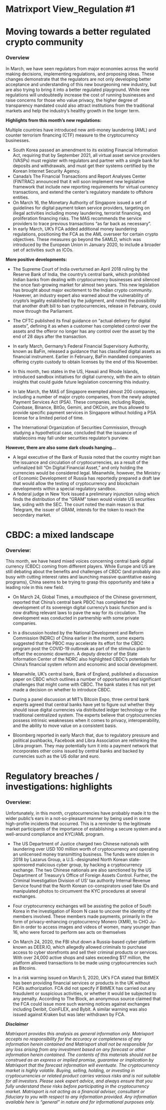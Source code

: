 # Matrixport View_Regulation #1

# Moving towards a better regulated crypto community

### Overview

In March, we have seen regulators from major economies across the world making decisions, implementing regulations, and proposing ideas. These changes demonstrate that the regulators are not only developing better acceptance and understanding of this new bourgeoning new industry, but are also trying to bring it into a better regulated playground. While new regulations will undoubtedly increase the cost of running businesses and raise concerns for those who value privacy, the higher degree of transparency mandated could also attract institutions from the traditional markets and help the industry’s healthy growth in the longer term.

**Highlights from this month’s new regulations:**

Multiple countries have introduced new anti-money laundering (AML) and counter terrorism financing (CTF) measure to the cryptocurrency businesses.

- South Korea passed an amendment to its existing Financial Information Act, requiring that by September 2021, all virtual asset service providers (VASPs) must register with regulators and partner with a single bank for deposits and withdrawals, and must get their systems certified by the Korean Internet Security Agency.
- Canada’s The Financial Transactions and Report Analyses Center (FINTRAC) announced that it will soon implement new legislative framework that include new reporting requirements for virtual currency transactions, and extend the center’s regulatory mandate to offshore entities.
- On March 16, the Monetary Authority of Singapore issued a set of guidelines for digital payment token service providers, targeting on illegal activities including money laundering, terrorist financing, and proliferation financing risks. The MAS recommends the service providers to trace previous transactions “as far back as necessary”.
- In early March, UK’s FCA added additional money laundering regulations, positioning the FCA as the AML overseer for certain crypto objectives. These measures go beyond the 5AMLD, which was introduced by the European Union in January 2020, to include a broader set of activities such as ICOs.

**More positive developments:**

- The Supreme Court of India overturned an April 2018 ruling by the Reserve Bank of India, the country’s central bank, which prohibited Indian banks from dealing with cryptocurrency businesses and silenced the once fast-growing market for almost two years. This new legislation has brought about major excitement to the Indian crypto community. However, an industry expert also warned about the vulnerability of crypto’s legality established by the judgment, and noted the possibility that another draft bill to ban cryptocurrencies, release in February, could move through the Parliament.
- The CFTC published its final guidance on “actual delivery for digital assets”, defining it as when a customer has completed control over the assets and the offeror no longer has any control over the asset by the end of 28 days after the transaction.
- In early March, Germany’s Federal Financial Supervisory Authority, known as BaFin, released a guidance that has classified digital assets as financial instrument. Earlier in February, BaFin mandated companies offering crypto custody to obtain licenses by the end of this November.
- In this month, two states in the US, Hawaii and Rhode Islands, introduced sandbox initiatives for digital currency, with the aim to obtain insights that could guide future legislation concerning this industry.

- In late March, the MAS of Singapore exempted almost 200 companies, including a number of major crypto companies, from the newly adopted Payment Services Act (PSA). These companies, including Ripple, Coinbase, Binance, BitGo, Gemini, and OKCoin, are thus allowed to provide specific payment services in Singapore without holding a PSA license for a limited period of time.
- The International Organization of Securities Commission, through studying a hypothetical case, concluded that the issuance of stablecoins may fall under securities regulator’s purview.

**However, there are also some dark clouds hanging...**

- A legal executive of the Bank of Russia noted that the country might ban the issuance and circulation of cryptocurrencies, as a result of the unfinalized bill “On Digital Financial Asset,” and only holding the currencies would be considered legal. Meanwhile, however, the Ministry of Economic Development of Russia has reportedly prepared a draft law that would allow the testing of cryptocurrency and blockchain developments within a special regulatory sandbox.
- A federal judge in New York issued a preliminary injunction ruling which finds the distribution of the “GRAM” token would violate US securities law, siding with the SEC. The court noted the main reason is that Telegram, the issuer of GRAM, intends for the token to reach the secondary market.

# CBDC: a mixed landscape

### Overview: 

This month, we have heard mixed voices concerning central bank digital currency (CBDC) coming from different players. While Europe and US are still debating about the benefits and challenges of CBDC (and probably also busy with cutting interest rates and launching massive quantitative easing programs), China seems to be trying to grasp this opportunity and take a leading role in this new field.

- On March 24, Global Times, a mouthpiece of the Chinese government, reported that China’s central bank PBOC has completed the development of its sovereign digital currency’s basic function and is now drafting relevant laws to pave the way for its circulation. The development was conducted in partnership with some private companies.
- In a discussion hosted by the National Development and Reform Commission (NDRC) of China earlier in the month, some experts suggested that the PBOC may accelerate its effort for the CBDC program post the COVID-19 outbreak as part of the stimulus plan to offset the economic downturn. A deputy director of the State Information Center of the NDRC also highlighted CBDC’s potentials for China’s financial system reform and economic and social development.

- Meanwhile, UK’s central bank, Bank of England, published a discussion paper on CBDC which outlines a number of opportunities and significant challenges that might come with CBDC. The bank states it has not yet made a decision on whether to introduce CBDC.
- During a panel discussion at MIT’s Bitcoin Expo, three central bank experts agreed that central banks have yet to figure out whether they should issue digital currencies via distributed ledger technology or the traditional centralized system. The experts believe that cryptocurrencies possess intrinsic weaknesses when it comes to privacy, interoperability, and the ability to move value on a consistent basis.
- Bloomberg reported in early March that, due to regulatory pressure and political pushbacks, Facebook and Libra Association are rethinking the Libra program. They may potentially turn it into a payment network that incorporates other coins issued by central banks and backed by currencies such as the US dollar and euro.

# Regulatory breaches / investigations: highlights

### Overview: 

Unfortunately, in this month, cryptocurrencies have probably made it to the wider public’s ears in a not-so-pleasant manner by being used in some high-profile incidents that occurred. This is a reminder to the legitimate market participants of the importance of establishing a secure system and a well-around compliance and KYC/AML program.

- The US Department of Justice charged two Chinese nationals with laundering over USD 100 million worth of cryptocurrency and operating an unlicensed money transmitting business. The funds were stolen in 2018 by Lazarus Group, a U.S.-designated North Korean state-sponsored malicious cyber group, by hacking a cryptocurrency exchange. The two Chinese nationals are also sanctioned by the US Department of Treasury’s Office of Foreign Assets Control. Further, the Criminal Investigation Division of US’ tax authority Internal Revenue Service found that the North Korean co-conspirators used fake IDs and manipulated photos to circumvent the KYC procedures at several exchanges.
- Four cryptocurrency exchanges will be assisting the police of South Korea in the investigation of Room N case to uncover the identity of the members involved. These members made payments, primarily in the form of privacy-enhancing cryptocurrency Monero (XMR), to CHO Ju- Bin in order to access images and videos of women, many younger than 16, who were forced to perform sex acts on themselves

- On March 24, 2020, the FBI shut down a Russia-based cyber platform known as DEER.IO, which allegedly allowed criminals to purchase access to cyber storefronts and sell their criminal products or services. With over 24,000 active shops and sales exceeding $17 million, the platform allowed transactions to be made using cryptocurrencies such as Bitcoins.
- In a risk warning issued on March 5, 2020, UK’s FCA stated that BitMEX has been providing financial services or products in the UK without FCA’s authorization. FCA did not specify if BitMEX has carried out any fraudulent or suspicious activities, or whether it would be subjected to any penalty. According to The Block, an anonymous source claimed that the FCA could issue more such warning notices against exchanges including Deribit, CoinFLEX, and Bybit. A similar warning was also issued against Kraken but was later withdrawn by FCA.


***Disclaimer***

*Matrixport provides this analysis as general information only. Matrixport accepts no responsibility for the accuracy or completeness of any information herein contained and Matrixport shall not be responsible for any loss arising from any investment based on any forecast or other information herein contained. The contents of this materials should not be construed as an express or implied promise, guarantee or implication by Matrixport that the forecast information will eventuate. The cryptocurrency market is highly volatile. Buying, selling, holding, or investing in cryptocurrencies or related product carries various risks and is not suitable for all investors. Please seek expert advice, and always ensure that you fully understand these risks before participating in the cryptocurrency market.
Matrixport is not acting as a financial adviser, consultant or fiduciary to you with respect to any information provided. Any information available here is “general” in nature and for informational purposes only.*
